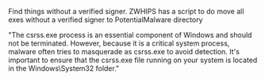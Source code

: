 Find things without a verified signer. ZWHIPS has a script to do move all exes without a verified signer to PotentialMalware directory

"The csrss.exe process is an essential component of Windows and should not be terminated. However, because it is a critical system process, malware often tries to masquerade as csrss.exe to avoid detection. It's important to ensure that the csrss.exe file running on your system is located in the Windows\System32 folder."